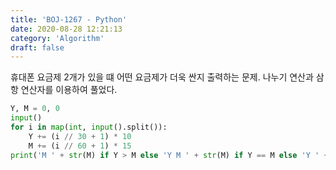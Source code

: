 ```yaml
---
title: 'BOJ-1267 - Python'
date: 2020-08-28 12:21:13
category: 'Algorithm'
draft: false
---
```

휴대폰 요금제 2개가 있을 떄 어떤 요금제가 더욱 싼지 출력하는 문제. 나누기 연산과 삼항 연산자를 이용하여 풀었다.
```python
Y, M = 0, 0
input()
for i in map(int, input().split()):
    Y += (i // 30 + 1) * 10
    M += (i // 60 + 1) * 15
print('M ' + str(M) if Y > M else 'Y M ' + str(M) if Y == M else 'Y ' + str(Y))

```